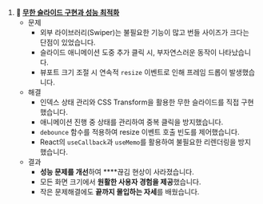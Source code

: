 1. **🔗 [무한 슬라이드 구현과 성능 최적화](https://xeongjae-log.vercel.app/infinite-slide)**
   - 문제
     - 외부 라이브러리(Swiper)는 불필요한 기능이 많고 번들 사이즈가 크다는 단점이 있었습니다.
     - 슬라이드 애니메이션 도중 추가 클릭 시, 부자연스러운 동작이 나타났습니다.
     - 뷰포트 크기 조절 시 연속적 `resize` 이벤트로 인해 프레임 드롭이 발생했습니다.
   - 해결
     - 인덱스 상태 관리와 CSS Transform을 활용한 무한 슬라이드를 직접 구현했습니다.
     - 애니메이션 진행 중 상태를 관리하여 중복 클릭을 방지했습니다.
     - `debounce` 함수를 적용하여 resize 이벤트 호출 빈도를 제어했습니다.
     - React의 `useCallback`과 `useMemo`를 활용하여 불필요한 리렌더링을 방지했습니다.
   - 결과
     - **성능 문제를 개선**하여 \*\*\*\*끊김 현상이 사라졌습니다.
     - 모든 화면 크기에서 **원활한 사용자 경험을 제공**했습니다.
     - 작은 문제해결에도 **끝까지 몰입하는 자세**를 배웠습니다.
